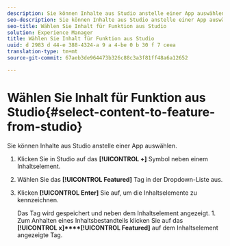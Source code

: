 ```yaml
---
description: Sie können Inhalte aus Studio anstelle einer App auswählen.
seo-description: Sie können Inhalte aus Studio anstelle einer App auswählen.
seo-title: Wählen Sie Inhalt für Funktion aus Studio
solution: Experience Manager
title: Wählen Sie Inhalt für Funktion aus Studio
uuid: d 2983 d 44-e 388-4324-a 9 a 4-be 0 b 30 f 7 ceea
translation-type: tm+mt
source-git-commit: 67aeb3de964473b326c88c3a3f81ff48a6a12652

---
```



# Wählen Sie Inhalt für Funktion aus Studio{#select-content-to-feature-from-studio}

Sie können Inhalte aus Studio anstelle einer App auswählen.

1. Klicken Sie in Studio auf das **[!UICONTROL +]** Symbol neben einem Inhaltselement.
1. Wählen Sie das **[!UICONTROL Featured]** Tag in der Dropdown-Liste aus.
1. Klicken **[!UICONTROL Enter]** Sie auf, um die Inhaltselemente zu kennzeichnen.

   Das Tag wird gespeichert und neben dem Inhaltselement angezeigt. 1. Zum Anhalten eines Inhaltsbestandteils klicken Sie auf das **[!UICONTROL x]****[!UICONTROL Featured]** auf dem Inhaltselement angezeigte Tag.
